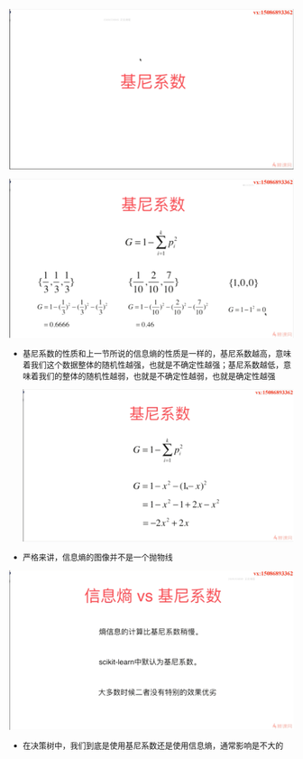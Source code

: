 ![1572059337715](assets/1572059337715.png)

![1572059519033](assets/1572059519033.png)

- 基尼系数的性质和上一节所说的信息熵的性质是一样的，基尼系数越高，意味着我们这个数据整体的随机性越强，也就是不确定性越强；基尼系数越低，意味着我们的整体的随机性越弱，也就是不确定性越弱，也就是确定性越强

  ![1572060221511](assets/1572060221511.png)

- 严格来讲，信息熵的图像并不是一个抛物线

![1572076645779](assets/1572076645779.png)

- 在决策树中，我们到底是使用基尼系数还是使用信息熵，通常影响是不大的

